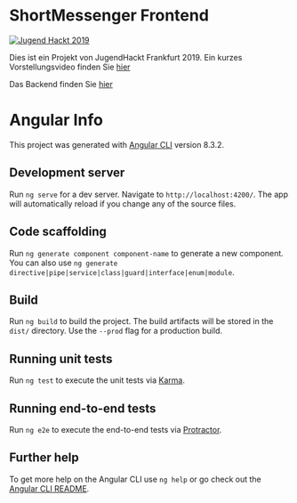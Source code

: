 # ShortMessenger Frontend
[![Jugend Hackt 2019](https://nschroetler.de/jhbadge/?evt=ffm)](https://media.ccc.de/)

Dies ist ein Projekt von JugendHackt Frankfurt 2019.
Ein kurzes Vorstellungsvideo finden Sie [hier](https://media.ccc.de/v/jh-ffm-2019-1005-short_messenger)

Das Backend finden Sie [hier](https://github.com/Jugendhackt/shortmessenger-backend)

# Angular Info
This project was generated with [Angular CLI](https://github.com/angular/angular-cli) version 8.3.2.

## Development server

Run `ng serve` for a dev server. Navigate to `http://localhost:4200/`. The app will automatically reload if you change any of the source files.

## Code scaffolding

Run `ng generate component component-name` to generate a new component. You can also use `ng generate directive|pipe|service|class|guard|interface|enum|module`.

## Build

Run `ng build` to build the project. The build artifacts will be stored in the `dist/` directory. Use the `--prod` flag for a production build.

## Running unit tests

Run `ng test` to execute the unit tests via [Karma](https://karma-runner.github.io).

## Running end-to-end tests

Run `ng e2e` to execute the end-to-end tests via [Protractor](http://www.protractortest.org/).

## Further help

To get more help on the Angular CLI use `ng help` or go check out the [Angular CLI README](https://github.com/angular/angular-cli/blob/master/README.md).
